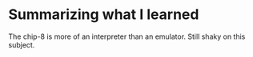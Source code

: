 # Summarizing what I learned

The chip-8 is more of an interpreter than an emulator. Still shaky on this subject.